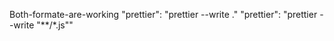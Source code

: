 Both-formate-are-working
"prettier": "prettier --write ."
"prettier": "prettier --write \"**/*.js\""